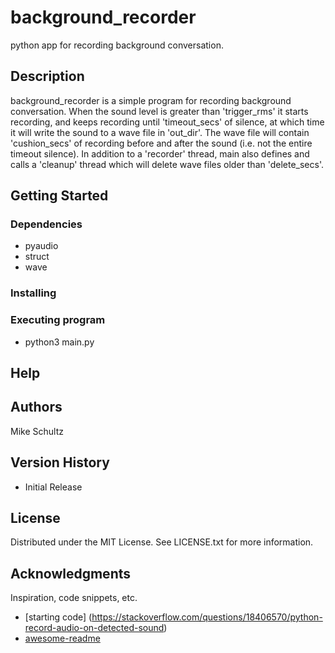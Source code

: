 # background_recorder

python app for recording background conversation.

## Description

background_recorder is a simple program for recording background conversation.  When the sound level is greater than 'trigger_rms' it starts
recording, and keeps recording until 'timeout_secs' of silence, at which time it will write the sound to a wave file in 'out_dir'.  The 
wave file will contain 'cushion_secs' of recording before and after the sound (i.e. not the entire timeout silence).  In addition to a 
'recorder' thread, main also defines and calls a 'cleanup' thread which will delete wave files older than 'delete_secs'.

## Getting Started

### Dependencies

* pyaudio
* struct
* wave

### Installing

### Executing program

* python3 main.py

## Help

## Authors

Mike Schultz

## Version History

* Initial Release

## License

Distributed under the MIT License. See LICENSE.txt for more information.

## Acknowledgments

Inspiration, code snippets, etc.
* [starting code] (https://stackoverflow.com/questions/18406570/python-record-audio-on-detected-sound)
* [awesome-readme](https://github.com/matiassingers/awesome-readme)
